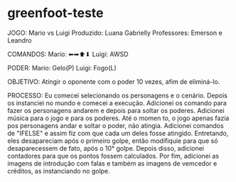 # greenfoot-teste

JOGO: Mario vs Luigi
Produzido: Luana Gabrielly
Professores: Emerson e Leandro

COMANDOS:
Mario: ⬅➡⬆⬇
Luigi: AWSD

PODER:
Mario: Gelo(P)
Luigi: Fogo(L)

OBJETIVO: Atingir o oponente com o poder 10 vezes, afim de eliminá-lo.

PROCESSO: Eu comecei selecionando os personagens e o cenário. Depois os instanciei no mundo e comecei a execução. Adicionei os comando para fazer os personagens andarem e depois para soltar os poderes. 
Adicionei música para o jogo e para os poderes. Até o momen to, o jogo apenas fazia pos personagens andar e soltar o poder, não atingia.
Adicionei comandos de "IFELSE" e assim fiz com que cada um deles fosse atingido. Entretando, eles desapareciam após o primeiro golpe, então modifiquie para que só desaparecessem de fato, após o 10° golpe.
Depois disso, adicionei contadores para que os pontos fossem calculados. Por fim, adicionei as imagens de introdução com falas e também as imagens de vemcedor e créditos, as instanciando no golpe.
